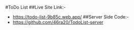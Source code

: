 #ToDo List
##Live Site Link:-
+ https://todo-list-9b85c.web.app/
##Server Side Code:-
+ https://github.com/46ra20/TodoList-server
